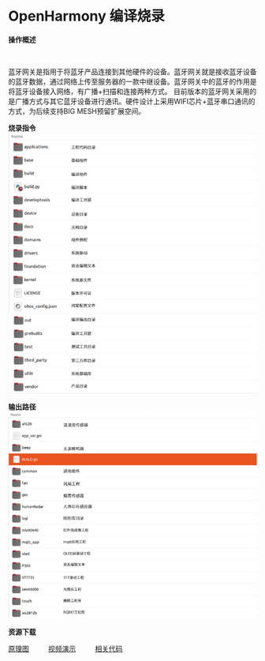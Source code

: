 # OpenHarmony 编译烧录

**<div face="微软雅黑" size=5>操作概述</div>**

&ensp;&ensp;&ensp;&ensp;
<div face="微软雅黑" size=4>
蓝牙网关是指用于将蓝牙产品连接到其他硬件的设备。蓝牙网关就是接收蓝牙设备的蓝牙数据，通过网络上传至服务器的一款中继设备。蓝牙网关中的蓝牙的作用是将蓝牙设备接入网络，有广播+扫描和连接两种方式。
目前版本的蓝牙网关采用的是广播方式与其它蓝牙设备进行通讯。硬件设计上采用WIFI芯片+蓝牙串口通讯的方式，为后续支持BIG MESH预留扩展空间。
</div>

**<div face="微软雅黑" size=5>烧录指令</div>**
<img src="/public/wps/os01.png" width="1000"/>

**<div face="微软雅黑" size=5>输出路径</div>**
<img src="/public/wps/os02.png" width="1000"/>

**<div face="微软雅黑" size=5>资源下载</div>**

[原理图](http://www.baidu.com) &ensp;&ensp;&ensp;&ensp;&ensp;[视频演示](http://www.baidu.com) &ensp;&ensp;&ensp;&ensp;&ensp;[相关代码](http://www.baidu.com)   
